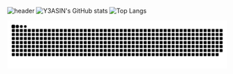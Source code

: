 <!--Hi there 👋
**Y3ASIN/Y3ASIN** is a ✨ _special_ ✨ repository because its `README.md` (this file) appears on your GitHub profile.

Here are some ideas to get you started:
- 🔭 I’m currently working on ...
- 🌱 I’m currently learning ...
- 👯 I’m looking to collaborate on ...
- 🤔 I’m looking for help with ...
- 💬 Ask me about ...
- 📫 How to reach me: ...
- 😄 Pronouns: ...
- ⚡ Fun fact: ...
-->
![header](https://capsule-render.vercel.app/api?type=waving&height=200&color=gradient&text=Hello%20there..&fontSize=60&reversal=true&fontAlign=50&fontAlignY=35)
![Y3ASIN's GitHub stats](https://github-readme-stats.vercel.app/api?username=Y3ASIN&show_icons=true&theme=radical&line_height=20&card_width=380)
![Top Langs](https://github-readme-stats.vercel.app/api/top-langs/?username=Y3ASIN&theme=radical&size_weight=0.5&count_weight=0.5&card_width=380&layout=compact)

![Snake animation](https://github.com/Y3ASIN/Y3ASIN/blob/output/github-contribution-grid-snake.svg)
